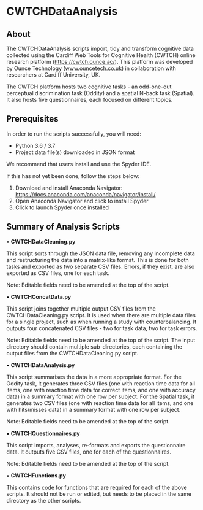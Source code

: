 # CWTCHDataAnalysis

## About 
The CWTCHDataAnalysis scripts import, tidy and transform cognitive data collected using the Cardiff Web Tools for Cognitive Health (CWTCH) online research platform (https://cwtch.ounce.ac/). This platform was developed by Ounce Technology (www.ouncetech.co.uk) in collaboration with researchers at Cardiff University, UK. 

The CWTCH platform hosts two cognitive tasks - an odd-one-out perceptual discrimination task (Oddity) and a spatial N-back task (Spatial). It also hosts five questionnaires, each focused on different topics. 

## Prerequisites
In order to run the scripts successfully, you will need:
* Python 3.6 / 3.7 
* Project data file(s) downloaded in JSON format

We recommend that users install and use the Spyder IDE. 

If this has not yet been done, follow the steps below:
1.	Download and install Anaconda Navigator: https://docs.anaconda.com/anaconda/navigator/install/
2.	Open Anaconda Navigator and click to install Spyder
3.	Click to launch Spyder once installed

## Summary of Analysis Scripts

•	**CWTCHDataCleaning.py**

This script sorts through the JSON data file, removing any incomplete data and restructuring the data into a matrix-like format. This is done for both tasks and exported as two separate CSV files. Errors, if they exist, are also exported as CSV files, one for each task.

Note: Editable fields need to be amended at the top of the script.

•	**CWTCHConcatData.py**

This script joins together multiple output CSV files from the CWTCHDataCleaning.py script. It is used when there are multiple data files for a single project, such as when running a study with counterbalancing. It outputs four concatenated CSV files - two for task data, two for task errors.

Note: Editable fields need to be amended at the top of the script. The input directory should contain multiple sub-directories, each containing the output files from the CWTCHDataCleaning.py script.

•	**CWTCHDataAnalysis.py**

This script summarises the data in a more appropriate format. For the Oddity task, it generates three CSV files (one with reaction time data for all items, one with reaction time data for correct items, and one with accuracy data) in a summary format with one row per subject. For the Spatial task, it generates two CSV files (one with reaction time data for all items, and one with hits/misses data) in a summary format with one row per subject. 

Note: Editable fields need to be amended at the top of the script.

•	**CWTCHQuestionnaires.py**

This script imports, analyses, re-formats and exports the questionnaire data. It outputs five CSV files, one for each of the questionnaires.

Note: Editable fields need to be amended at the top of the script.

•	**CWTCHFunctions.py**

This contains code for functions that are required for each of the above scripts. It should not be run or edited, but needs to be placed in the same directory as the other scripts.
